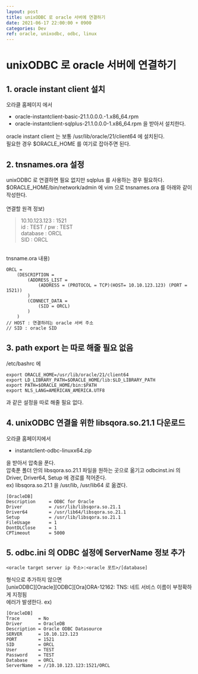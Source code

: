 ```yaml
---
layout: post
title: unixODBC 로 oracle 서버에 연결하기
date: 2021-06-17 22:00:00 + 0900
categories: Dev
ref: oracle, unixodbc, odbc, linux
---
```


# unixODBC 로 oracle 서버에 연결하기

## 1. oracle instant client 설치   
오라클 홈페이지 에서   
- oracle-instantclient-basic-21.1.0.0.0.-1.x86_64.rpm
- oracle-instantclient-sqlplus-21.1.0.0.0-1.x86_64.rpm
을 받아서 설치한다.   

oracle instant client 는 보통 /usr/lib/oracle/21/client64 에 설치된다.   
필요한 경우 $ORACLE_HOME 를 여기로 잡아주면 된다.

## 2. tnsnames.ora 설정
unixODBC 로 연결하면 필요 없지만 sqlplus 를 사용하는 경우 필요하다.   
$ORACLE_HOME/bin/network/admin 에 vim 으로 tnsnames.ora 를 
아래와 같이 작성한다.   
<br/>
연결할 원격 정보)   
> 10.10.123.123 : 1521   
> id : TEST / pw : TEST   
> database : ORCL   
> SID : ORCL   

<br/>
tnsname.ora 내용)       

```shell
ORCL = 
    (DESCRIPTION = 
        (ADDRESS_LIST = 
            (ADDRESS = (PROTOCOL = TCP)(HOST= 10.10.123.123) (PORT = 1521))
        ) 
        (CONNECT_DATA = 
            (SID = ORCL)
        )    
    )
// HOST : 연결하려는 oracle 서버 주소
// SID : oracle SID
```

## 3. path export 는 따로 해줄 필요 없음
/etc/bashrc 에
```shell
export ORACLE_HOME=/usr/lib/oracle/21/client64
export LD_LIBRARY_PATH=$ORACLE_HOME/lib:$LD_LIBRARY_PATH
export PATH=$ORACLE_HOME/bin:$PATH
export NLS_LANG=AMERICAN_AMERICA.UTF8
```
과 같은 설정을 따로 해줄 필요 없다.

## 4. unixODBC 연결을 위한 libsqora.so.21.1 다운로드
오라클 홈페이지에서 
- instantclient-odbc-linuxx64.zip   

을 받아서 압축을 푼다.   
압축푼 폴더 안의 libsqora.so.21.1 파일을 원하는 곳으로 옮기고
odbcinst.ini 의 Driver, Driver64, Setup 에 경로를 적어준다.   
ex)
libsqora.so.21.1 을 /usr/lib, /usr/lib64 로 옮겼다.   
```shell
[OracleDB]
Description     = ODBC for Oracle
Driver          = /usr/lib/libsqora.so.21.1
Driver64        = /usr/lib64/libsqora.so.21.1
Setup           = /usr/lib/libsqora.so.21.1
FileUsage       = 1
DontDLClose     = 1
CPTimeout       = 5000
```

## 5. odbc.ini 의 ODBC 설정에 ServerName 정보 추가
```
<oracle target server ip 주소>:<oracle 포트>/[database]
```
형식으로 추가하지 않으면   
[unixODBC][Oracle][ODBC][Ora]ORA-12162: TNS: 네트 서비스 이름이 부정확하게 지정됨   
에러가 발생한다.
ex)
```shell
[OracleDB]
Trace       = No
Driver      = OracleDB
Description = Oracle ODBC Datasource
SERVER      = 10.10.123.123
PORT        = 1521
SID         = ORCL
User        = TEST
Password    = TEST
Database    = ORCL
ServerName  = //10.10.123.123:1521/ORCL
```